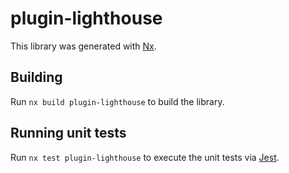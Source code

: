 # plugin-lighthouse

This library was generated with [Nx](https://nx.dev).

## Building

Run `nx build plugin-lighthouse` to build the library.

## Running unit tests

Run `nx test plugin-lighthouse` to execute the unit tests via [Jest](https://jestjs.io).
